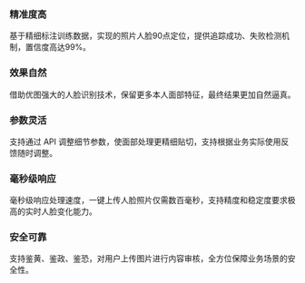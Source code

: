 ### 精准度高
基于精细标注训练数据，实现的照片人脸90点定位，提供追踪成功、失败检测机制，置信度高达99%。

### 效果自然
借助优图强大的人脸识别技术，保留更多本人面部特征，最终结果更加自然逼真。

### 参数灵活
支持通过 API 调整细节参数，使面部处理更精细贴切，支持根据业务实际使用反馈随时调整。

### 毫秒级响应
毫秒级响应处理速度，一键上传人脸照片仅需数百毫秒，支持精度和稳定度要求极高的实时人脸变化能力。

### 安全可靠
支持鉴黄、鉴政、鉴恐，对用户上传图片进行内容审核，全方位保障业务场景的安全性。


